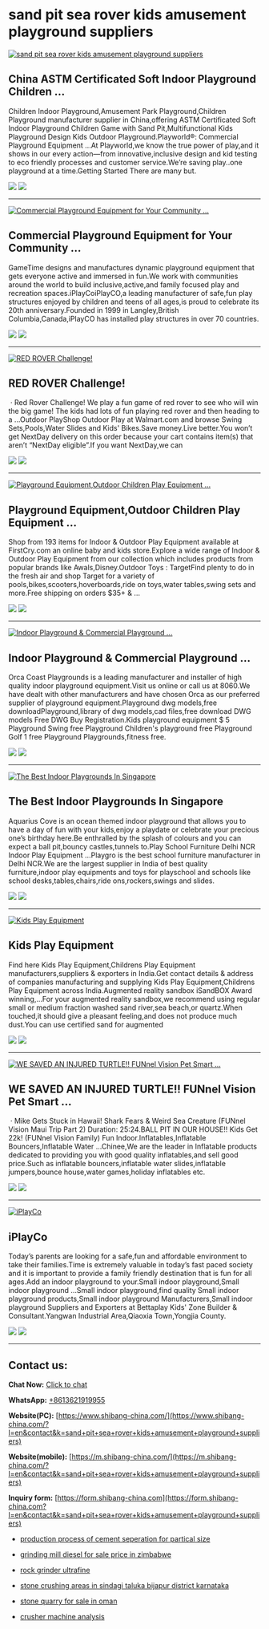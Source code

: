 # sand pit sea rover kids amusement playground suppliers

<a href="https://swt.shibang-china.com/?l=en&img&k=sand+pit+sea+rover+kids+amusement+playground+suppliers" target="_blank">![sand pit sea rover kids amusement playground suppliers](http://static.shibang-china.com/all-800x300/915.jpg)</a>

## China ASTM Certificated Soft Indoor Playground Children …
Children Indoor Playground,Amusement Park Playground,Children Playground manufacturer supplier in China,offering ASTM Certificated Soft Indoor Playground Children Game with Sand Pit,Multifunctional Kids Playground Design Kids Outdoor Playground.Playworld&#174;: Commercial Playground Equipment …At Playworld,we know the true power of play,and it shows in our every action—from innovative,inclusive design and kid testing to eco friendly processes and customer service.We’re saving play..one playground at a time.Getting Started There are many but.


<a href="https://whatsapp.shibangsoft.com/WhatsApp.php" target="_blank" title="WhatsApp">![](http://static.shibang-china.com/icon/whatsapp.png)</a> <a href="https://swt.shibang-china.com/?l=en&icon&k=sand+pit+sea+rover+kids+amusement+playground+suppliers" target="_blank">![](http://static.shibang-china.com/icon/chat-en.png)</a>

---

<a href="https://swt.shibang-china.com/?l=en&img&k=sand+pit+sea+rover+kids+amusement+playground+suppliers" target="_blank">![Commercial Playground Equipment for Your Community …](http://static.shibang-china.com/all-800x300/1094.jpg)</a>

## Commercial Playground Equipment for Your Community …
GameTime designs and manufactures dynamic playground equipment that gets everyone active and immersed in fun.We work with communities around the world to build inclusive,active,and family focused play and recreation spaces.iPlayCoiPlayCO,a leading manufacturer of safe,fun play structures enjoyed by children and teens of all ages,is proud to celebrate its 20th anniversary.Founded in 1999 in Langley,British Columbia,Canada,iPlayCO has installed play structures in over 70 countries.


<a href="https://whatsapp.shibangsoft.com/WhatsApp.php" target="_blank" title="WhatsApp">![](http://static.shibang-china.com/icon/whatsapp.png)</a> <a href="https://swt.shibang-china.com/?l=en&icon&k=sand+pit+sea+rover+kids+amusement+playground+suppliers" target="_blank">![](http://static.shibang-china.com/icon/chat-en.png)</a>

---

<a href="https://swt.shibang-china.com/?l=en&img&k=sand+pit+sea+rover+kids+amusement+playground+suppliers" target="_blank">![RED ROVER Challenge!](http://static.shibang-china.com/all-800x300/1106.jpg)</a>

## RED ROVER Challenge!
&nbsp;&#0183;&#32;Red Rover Challenge! We play a fun game of red rover to see who will win the big game! The kids had lots of fun playing red rover and then heading to a …Outdoor PlayShop Outdoor Play at Walmart.com and browse Swing Sets,Pools,Water Slides and Kids' Bikes.Save money.Live better.You won’t get NextDay delivery on this order because your cart contains item(s) that aren’t “NextDay eligible”.If you want NextDay,we can


<a href="https://whatsapp.shibangsoft.com/WhatsApp.php" target="_blank" title="WhatsApp">![](http://static.shibang-china.com/icon/whatsapp.png)</a> <a href="https://swt.shibang-china.com/?l=en&icon&k=sand+pit+sea+rover+kids+amusement+playground+suppliers" target="_blank">![](http://static.shibang-china.com/icon/chat-en.png)</a>

---

<a href="https://swt.shibang-china.com/?l=en&img&k=sand+pit+sea+rover+kids+amusement+playground+suppliers" target="_blank">![Playground Equipment,Outdoor Children Play Equipment …](http://static.shibang-china.com/all-800x300/953.jpg)</a>

## Playground Equipment,Outdoor Children Play Equipment …
Shop from 193 items for Indoor &amp; Outdoor Play Equipment available at FirstCry.com an online baby and kids store.Explore a wide range of Indoor &amp; Outdoor Play Equipment from our collection which includes products from popular brands like Awals,Disney.Outdoor Toys : TargetFind plenty to do in the fresh air and shop Target for a variety of pools,bikes,scooters,hoverboards,ride on toys,water tables,swing sets and more.Free shipping on orders $35+ &amp; …


<a href="https://whatsapp.shibangsoft.com/WhatsApp.php" target="_blank" title="WhatsApp">![](http://static.shibang-china.com/icon/whatsapp.png)</a> <a href="https://swt.shibang-china.com/?l=en&icon&k=sand+pit+sea+rover+kids+amusement+playground+suppliers" target="_blank">![](http://static.shibang-china.com/icon/chat-en.png)</a>

---

<a href="https://swt.shibang-china.com/?l=en&img&k=sand+pit+sea+rover+kids+amusement+playground+suppliers" target="_blank">![Indoor Playground &amp; Commercial Playground …](http://static.shibang-china.com/all-800x300/909.jpg)</a>

## Indoor Playground &amp; Commercial Playground …
Orca Coast Playgrounds is a leading manufacturer and installer of high quality indoor playground equipment.Visit us online or call us at 8060.We have dealt with other manufacturers and have chosen Orca as our preferred supplier of playground equipment.Playground dwg models,free downloadPlayground,library of dwg models,cad files,free download DWG models Free DWG Buy Registration.Kids playground equipment $ 5 Playground Swing free Playground Children's playground free Playground Golf 1 free Playground Playgrounds,fitness free.


<a href="https://whatsapp.shibangsoft.com/WhatsApp.php" target="_blank" title="WhatsApp">![](http://static.shibang-china.com/icon/whatsapp.png)</a> <a href="https://swt.shibang-china.com/?l=en&icon&k=sand+pit+sea+rover+kids+amusement+playground+suppliers" target="_blank">![](http://static.shibang-china.com/icon/chat-en.png)</a>

---

<a href="https://swt.shibang-china.com/?l=en&img&k=sand+pit+sea+rover+kids+amusement+playground+suppliers" target="_blank">![The Best Indoor Playgrounds In Singapore](http://static.shibang-china.com/all-800x300/952.jpg)</a>

## The Best Indoor Playgrounds In Singapore
Aquarius Cove is an ocean themed indoor playground that allows you to have a day of fun with your kids,enjoy a playdate or celebrate your precious one’s birthday here.Be enthralled by the splash of colours and you can expect a ball pit,bouncy castles,tunnels to.Play School Furniture Delhi NCR Indoor Play Equipment …Playgro is the best school furniture manufacturer in Delhi NCR.We are the largest supplier in India of best quality furniture,indoor play equipments and toys for playschool and schools like school desks,tables,chairs,ride ons,rockers,swings and slides.


<a href="https://whatsapp.shibangsoft.com/WhatsApp.php" target="_blank" title="WhatsApp">![](http://static.shibang-china.com/icon/whatsapp.png)</a> <a href="https://swt.shibang-china.com/?l=en&icon&k=sand+pit+sea+rover+kids+amusement+playground+suppliers" target="_blank">![](http://static.shibang-china.com/icon/chat-en.png)</a>

---

<a href="https://swt.shibang-china.com/?l=en&img&k=sand+pit+sea+rover+kids+amusement+playground+suppliers" target="_blank">![Kids Play Equipment](http://static.shibang-china.com/all-800x300/1273.jpg)</a>

## Kids Play Equipment
Find here Kids Play Equipment,Childrens Play Equipment manufacturers,suppliers &amp; exporters in India.Get contact details &amp; address of companies manufacturing and supplying Kids Play Equipment,Childrens Play Equipment across India.Augmented reality sandbox iSandBOX Award winning,…For your augmented reality sandbox,we recommend using regular small or medium fraction washed sand river,sea beach,or quartz.When touched,it should give a pleasant feeling,and does not produce much dust.You can use certified sand for augmented


<a href="https://whatsapp.shibangsoft.com/WhatsApp.php" target="_blank" title="WhatsApp">![](http://static.shibang-china.com/icon/whatsapp.png)</a> <a href="https://swt.shibang-china.com/?l=en&icon&k=sand+pit+sea+rover+kids+amusement+playground+suppliers" target="_blank">![](http://static.shibang-china.com/icon/chat-en.png)</a>

---

<a href="https://swt.shibang-china.com/?l=en&img&k=sand+pit+sea+rover+kids+amusement+playground+suppliers" target="_blank">![WE SAVED AN INJURED TURTLE!! FUNnel Vision Pet Smart …](http://static.shibang-china.com/all-800x300/1197.jpg)</a>

## WE SAVED AN INJURED TURTLE!! FUNnel Vision Pet Smart …
&nbsp;&#0183;&#32;Mike Gets Stuck in Hawaii! Shark Fears &amp; Weird Sea Creature (FUNnel Vision Maui Trip Part 2) Duration: 25:24.BALL PIT IN OUR HOUSE!! Kids Get 22k! (FUNnel Vision Family) Fun Indoor.Inflatables,Inflatable Bouncers,Inflatable Water …Chinee,We are the leader in Inflatable products dedicated to providing you with good quality inflatables,and sell good price.Such as inflatable bouncers,inflatable water slides,inflatable jumpers,bounce house,water games,holiday inflatables etc.


<a href="https://whatsapp.shibangsoft.com/WhatsApp.php" target="_blank" title="WhatsApp">![](http://static.shibang-china.com/icon/whatsapp.png)</a> <a href="https://swt.shibang-china.com/?l=en&icon&k=sand+pit+sea+rover+kids+amusement+playground+suppliers" target="_blank">![](http://static.shibang-china.com/icon/chat-en.png)</a>

---

<a href="https://swt.shibang-china.com/?l=en&img&k=sand+pit+sea+rover+kids+amusement+playground+suppliers" target="_blank">![iPlayCo](http://static.shibang-china.com/all-800x300/148.jpg)</a>

## iPlayCo
Today’s parents are looking for a safe,fun and affordable environment to take their families.Time is extremely valuable in today’s fast paced society and it is important to provide a family friendly destination that is fun for all ages.Add an indoor playground to your.Small indoor playground,Small indoor playground …Small indoor playground,find quality Small indoor playground products,Small indoor playground Manufacturers,Small indoor playground Suppliers and Exporters at Bettaplay Kids' Zone Builder &amp; Consultant.Yangwan Industrial Area,Qiaoxia Town,Yongjia County.


<a href="https://whatsapp.shibangsoft.com/WhatsApp.php" target="_blank" title="WhatsApp">![](http://static.shibang-china.com/icon/whatsapp.png)</a> <a href="https://swt.shibang-china.com/?l=en&icon&k=sand+pit+sea+rover+kids+amusement+playground+suppliers" target="_blank">![](http://static.shibang-china.com/icon/chat-en.png)</a>

---
## Contact us:

**Chat Now:** [Click to chat](https://swt.shibang-china.com?l=en&contact&k=sand+pit+sea+rover+kids+amusement+playground+suppliers)

**WhatsApp:**  [+8613621919955](https://whatsapp.shibangsoft.com/WhatsApp.php)

**Website(PC):** [https://www.shibang-china.com/](https://www.shibang-china.com/?l=en&contact&k=sand+pit+sea+rover+kids+amusement+playground+suppliers)

**Website(mobile):** [https://m.shibang-china.com/](https://m.shibang-china.com/?l=en&contact&k=sand+pit+sea+rover+kids+amusement+playground+suppliers)

**Inquiry form:** [https://form.shibang-china.com](https://form.shibang-china.com?l=en&contact&k=sand+pit+sea+rover+kids+amusement+playground+suppliers)

* [production process of cement seperation for partical size](../132/production%20process%20of%20cement%20seperation%20for%20partical%20size.md)

* [grinding mill diesel for sale price in zimbabwe](../128/grinding%20mill%20diesel%20for%20sale%20price%20in%20zimbabwe.md)

* [rock grinder ultrafine](../131/rock%20grinder%20ultrafine.md)

* [stone crushing areas in sindagi taluka bijapur district karnataka](../129/stone%20crushing%20areas%20in%20sindagi%20taluka%20bijapur%20district%20karnataka.md)

* [stone quarry for sale in oman](../130/stone%20quarry%20for%20sale%20in%20oman.md)

* [crusher machine analysis](../130/crusher%20machine%20analysis.md)